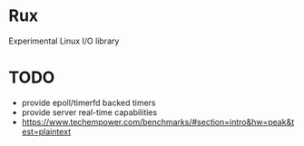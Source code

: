 # Rux

Experimental Linux I/O library

# TODO
- provide epoll/timerfd backed timers
- provide server real-time capabilities
- https://www.techempower.com/benchmarks/#section=intro&hw=peak&test=plaintext
